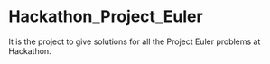 # Hackathon_Project_Euler
It is the project to give solutions for all the Project Euler problems at Hackathon.
